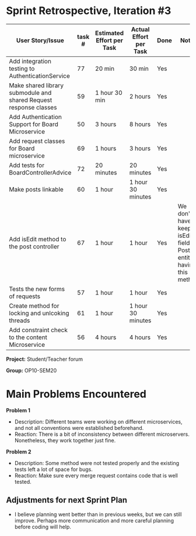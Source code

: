 # Sprint Retrospective, Iteration #3

| User Story/Issue                 | task # | Estimated Effort per Task | Actual Effort per Task | Done | Notes                                                        |
| -------------------------------- | ------ | ------------------------- | ---------------------- | ---- | ------------------------------------------------------------ |
| Add integration testing to AuthenticationService | 77    | 20 min                    | 30 min                 | Yes  |                                                           |
| Make shared library submodule and shared Request response classes | 59    | 1 hour 30 min                   | 2 hours              | Yes  |                                                           |
| Add Authentication Support for Board Microservice | 50    | 3 hours              | 8 hours              | Yes  | 
| Add request classes for Board microservice | 69    | 1 hours              | 3 hours              | Yes  |
| Add tests for BoardControllerAdvice | 72    | 20 minutes              | 20 minutes              | Yes  |
| Make posts linkable | 60 | 1 hour | 1 hour 30 minutes | Yes |
| Add isEdit method to the post controller | 67 | 1 hour | 1 hour | Yes | We don't have to keep isEdited field in Post entity having this method |
| Tests the new forms of requests | 57 | 1 hour | 1 hour | Yes | |
| Create method for locking and unlcoking threads | 61 | 1 hour | 1 hour 30 minutes | Yes| |
| Add constraint check to the content Microservice | 56 | 4 hours | 4 hours | Yes | |

**Project:** Student/Teacher forum

**Group:** OP10-SEM20



# Main Problems Encountered

**Problem 1**
- Description: Different teams were working on different microservices, and not all conventions were established beforehand.
- Reaction: There is a bit of inconsistency between different microservers. Nonetheless, they work together just fine.

**Problem 2**
- Description: Some method were not tested properly and the existing tests left a lot of space for bugs.
- Reaction: Make sure every merge request contains code that is well tested.


## Adjustments for next Sprint Plan
- I believe planning went better than in previous weeks, but we can still improve. Perhaps more communication and more careful planning before coding will help.
